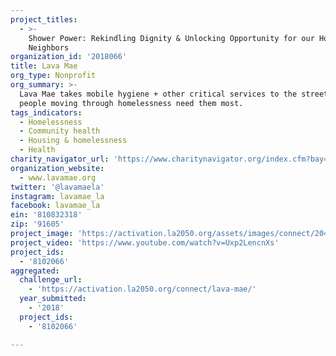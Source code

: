 ```yaml
---
project_titles:
  - >-
    Shower Power: Rekindling Dignity & Unlocking Opportunity for our Houseless
    Neighbors
organization_id: '2018066'
title: Lava Mae
org_type: Nonprofit
org_summary: >-
  Lava Mae takes mobile hygiene + other critical services to the streets, where
  people moving through homelessness need them most.
tags_indicators:
  - Homelessness
  - Community health
  - Housing & homelessness
  - Health
charity_navigator_url: 'https://www.charitynavigator.org/index.cfm?bay=search.profile&ein=810832318'
organization_website:
  - www.lavamae.org
twitter: '@lavamaela'
instagram: lavamae_la
facebook: lavamae_la
ein: '810832318'
zip: '91605'
project_image: 'https://activation.la2050.org/assets/images/connect/2048-wide/lava-mae.jpg'
project_video: 'https://www.youtube.com/watch?v=Uxp2LencnXs'
project_ids:
  - '8102066'
aggregated:
  challenge_url:
    - 'https://activation.la2050.org/connect/lava-mae/'
  year_submitted:
    - '2018'
  project_ids:
    - '8102066'

---
```

